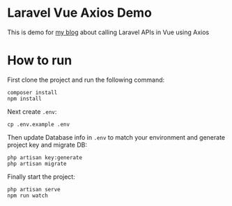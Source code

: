 # Laravel Vue Axios Demo
This is demo for [my blog](https://viblo.asia/p/bai-16-su-dung-axios-de-goi-laravel-api-trong-vuejs-GrLZDw7OKk0) about calling Laravel APIs in Vue using Axios
# How to run
First clone the project and run the following command:
```
composer install
npm install
```
Next create `.env`:
```
cp .env.example .env
```
Then update Database info in `.env` to match your environment and generate project key and migrate DB:
```
php artisan key:generate
php artisan migrate
```
Finally start the project:
```
php artisan serve
npm run watch
```
